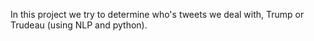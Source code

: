 In this project we try to determine who's tweets we deal with, Trump or Trudeau (using NLP and python).
